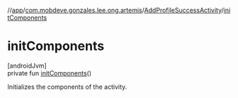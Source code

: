 //[app](../../../index.md)/[com.mobdeve.gonzales.lee.ong.artemis](../index.md)/[AddProfileSuccessActivity](index.md)/[initComponents](init-components.md)

# initComponents

[androidJvm]\
private fun [initComponents](init-components.md)()

Initializes the components of the activity.
